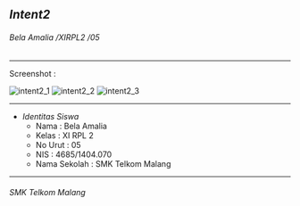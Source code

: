 ## *__Intent2__*
###### *Bela Amalia /XIRPL2 /05*
-------------------------------------------------------
Screenshot :

![intent2_1](https://cloud.githubusercontent.com/assets/22131343/19219152/0430c57c-8e36-11e6-8885-8e4dd1df0fa6.PNG)
![intent2_2](https://cloud.githubusercontent.com/assets/22131343/19219153/04380616-8e36-11e6-974a-953ab0711c0d.PNG)
![intent2_3](https://cloud.githubusercontent.com/assets/22131343/19219154/04e07c06-8e36-11e6-97fc-0e91d9063f49.PNG)



-------------------------------------------------------
* *Identitas Siswa* 
  * Nama          : Bela Amalia
  * Kelas         : XI RPL 2
  * No Urut       : 05
  * NIS           : 4685/1404.070
  * Nama Sekolah  : SMK Telkom Malang

-------------------------------------------------------

###### *SMK Telkom Malang*
